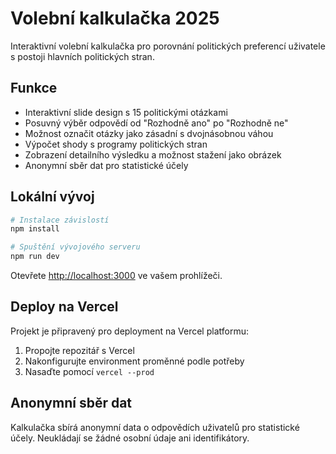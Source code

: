 # Volební kalkulačka 2025

Interaktivní volební kalkulačka pro porovnání politických preferencí uživatele s postoji hlavních politických stran.

## Funkce

- Interaktivní slide design s 15 politickými otázkami
- Posuvný výběr odpovědí od "Rozhodně ano" po "Rozhodně ne"
- Možnost označit otázky jako zásadní s dvojnásobnou váhou
- Výpočet shody s programy politických stran
- Zobrazení detailního výsledku a možnost stažení jako obrázek
- Anonymní sběr dat pro statistické účely

## Lokální vývoj

```bash
# Instalace závislostí
npm install

# Spuštění vývojového serveru
npm run dev
```

Otevřete [http://localhost:3000](http://localhost:3000) ve vašem prohlížeči.

## Deploy na Vercel

Projekt je připravený pro deployment na Vercel platformu:

1. Propojte repozitář s Vercel
2. Nakonfigurujte environment proměnné podle potřeby
3. Nasaďte pomocí `vercel --prod`

## Anonymní sběr dat

Kalkulačka sbírá anonymní data o odpovědích uživatelů pro statistické účely. Neukládají se žádné osobní údaje ani identifikátory. 